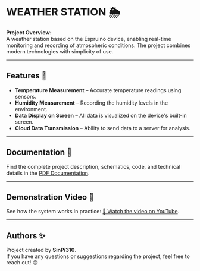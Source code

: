 # WEATHER STATION 🌦️

**Project Overview:**  
A weather station based on the Espruino device, enabling real-time monitoring and recording of atmospheric conditions. The project combines modern technologies with simplicity of use.

---

## Features 🌟

- **Temperature Measurement** – Accurate temperature readings using sensors.  
- **Humidity Measurement** – Recording the humidity levels in the environment.  
- **Data Display on Screen** – All data is visualized on the device's built-in screen.  
- **Cloud Data Transmission** – Ability to send data to a server for analysis.  

---

## Documentation 📖

Find the complete project description, schematics, code, and technical details in the [PDF Documentation](TechnicalDocumentation.pdf).

---

## Demonstration Video 🎥

See how the system works in practice: [🎥 Watch the video on YouTube](https://youtu.be/7b1KZdM2IWs).

---

## Authors ✨

Project created by **SinPi310**.  
If you have any questions or suggestions regarding the project, feel free to reach out! 😊

